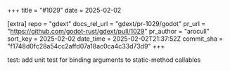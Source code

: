 +++
title = "#1029"
date = 2025-02-02

[extra]
repo = "gdext"
docs_rel_url = "gdext/pr-1029/godot"
pr_url = "https://github.com/godot-rust/gdext/pull/1029"
pr_author = "arocull"
sort_key = 2025-02-02
date_time = 2025-02-02T21:37:52Z
commit_sha = "f1748d0fc28a54cc2affd07a18ac0ca4c33d73d9"
+++

test: add unit test for binding arguments to static-method callables
